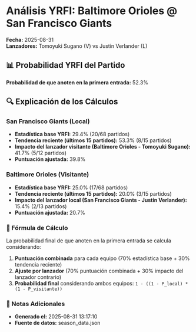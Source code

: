 # Análisis YRFI: Baltimore Orioles @ San Francisco Giants

**Fecha:** 2025-08-31  
**Lanzadores:** Tomoyuki Sugano (V) vs Justin Verlander (L)

## 📊 Probabilidad YRFI del Partido

**Probabilidad de que anoten en la primera entrada:** 52.3%

## 🔍 Explicación de los Cálculos

### San Francisco Giants (Local)
- **Estadística base YRFI:** 29.4% (20/68 partidos)
- **Tendencia reciente (últimos 15 partidos):** 53.3% (8/15 partidos)
- **Impacto del lanzador visitante (Baltimore Orioles - Tomoyuki Sugano):** 41.7% (5/12 partidos)
- **Puntuación ajustada:** 39.8%

### Baltimore Orioles (Visitante)
- **Estadística base YRFI:** 25.0% (17/68 partidos)
- **Tendencia reciente (últimos 15 partidos):** 20.0% (3/15 partidos)
- **Impacto del lanzador local (San Francisco Giants - Justin Verlander):** 15.4% (2/13 partidos)
- **Puntuación ajustada:** 20.7%

### 📝 Fórmula de Cálculo

La probabilidad final de que anoten en la primera entrada se calcula considerando:
1. **Puntuación combinada** para cada equipo (70% estadística base + 30% tendencia reciente)
2. **Ajuste por lanzador** (70% puntuación combinada + 30% impacto del lanzador contrario)
3. **Probabilidad final** considerando ambos equipos: `1 - ((1 - P_local) * (1 - P_visitante))`

### 📌 Notas Adicionales

- **Generado el:** 2025-08-31 13:17:10
- **Fuente de datos:** season_data.json
